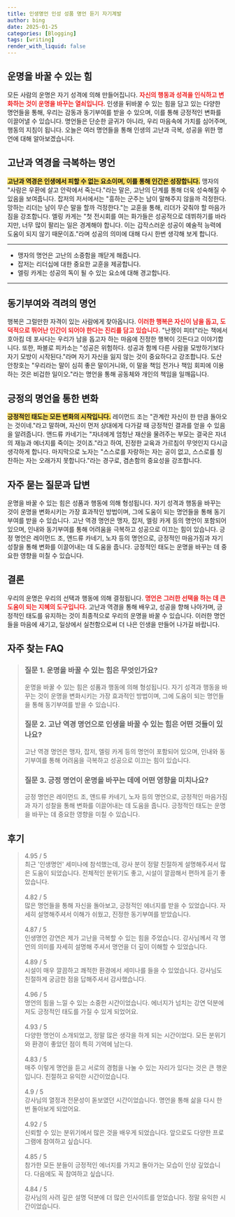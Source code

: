```yaml
---
title: 인생명언 인성 성품 명언 듣기 자기계발
author: bing
date: 2025-01-25
categories: [Blogging]
tags: [writing]
render_with_liquid: false
---
```



<h2 id='운명을_바꿀_수_있는_힘'>운명을 바꿀 수 있는 힘</h2>

<p>모든 사람의 운명은 자기 성격에 의해 만들어집니다. <b><span style="color: #ee2323;">자신의 행동과 성격을 인식하고 변화하는 것이 운명을 바꾸는 열쇠입니다.</span></b> 인생을 뒤바꿀 수 있는 힘을 담고 있는 다양한 명언들을 통해, 우리는 감동과 동기부여를 받을 수 있으며, 이를 통해 긍정적인 변화를 이끌어낼 수 있습니다. 명언들은 단순한 글귀가 아니라, 우리 마음속에 가치를 심어주며, 행동의 지침이 됩니다. 오늘은 여러 명언들을 통해 인생의 고난과 극복, 성공을 위한 명언에 대해 알아보겠습니다.</p>

<h2 id='고난과_역경을_극복하는_명언'>고난과 역경을 극복하는 명언</h2>

<p><b><span style="background-color: #ffe066;">고난과 역경은 인생에서 피할 수 없는 요소이며, 이를 통해 인간은 성장합니다.</span></b> 맹자의 "사람은 우환에 살고 안락에서 죽는다."라는 말은, 고난의 단계를 통해 더욱 성숙해질 수 있음을 보여줍니다. 잡저의 저서에서는 "흥하는 군주는 남이 말해주지 않을까 걱정한다. 망하는 리더는 남이 무슨 말을 할까 걱정한다."는 교훈을 통해, 리더가 갖춰야 할 마음가짐을 강조합니다. 엘링 카게는 "첫 전시회를 여는 화가들은 성공적으로 데뷔하기를 바라지만, 너무 많이 팔리는 일은 경계해야 합니다. 이는 갑작스러운 성공이 예술적 능력에 도움이 되지 않기 때문이죠."라며 성공의 의미에 대해 다시 한번 생각해 보게 합니다.</p>

<hr />

<ul>
    <li>맹자의 명언은 고난의 소중함을 깨닫게 해줍니다.</li>
    <li>잡저는 리더십에 대한 중요한 교훈을 제공합니다.</li>
    <li>엘링 카게는 성공의 독이 될 수 있는 요소에 대해 경고합니다.</li>
</ul>

<hr />

<h2 id='동기부여와_격려의_명언'>동기부여와 격려의 명언</h2>

<p>행복은 그럴만한 자격이 있는 사람에게 찾아옵니다. <b><span style="color: #ee2323;">이러한 행복은 자신이 남을 돕고, 도덕적으로 뛰어난 인간이 되어야 한다는 진리를 담고 있습니다.</span></b> "난쟁이 피터"라는 책에서 호아킴 데 포사다는 우리가 남을 돕고자 하는 마음에 진정한 행복이 깃든다고 이야기합니다. 또한, 파블로 피카소는 "성공은 위험하다. 성공과 함께 다른 사람을 모방하기보다 자기 모방이 시작된다."라며 자기 자신을 잃지 않는 것이 중요하다고 강조합니다. 도산 안창호는 "우리라는 말이 심히 좋은 말이거니와, 이 말을 책임 전가나 책임 회피에 이용하는 것은 비겁한 일이오."라는 명언을 통해 공동체와 개인의 책임을 일깨웁니다.</p>

<h2 id='긍정의_명언을_통한_변화'>긍정의 명언을 통한 변화</h2>

<p><b><span style="background-color: #ffe066;">긍정적인 태도는 모든 변화의 시작입니다.</span></b> 레이먼드 조는 "관계란 자신이 한 만큼 돌아오는 것이네."라고 말하며, 자신이 먼저 상대에게 다가갈 때 긍정적인 결과를 얻을 수 있음을 알려줍니다. 앤드류 카네기는 "자녀에게 엄청난 재산을 물려주는 부모는 결국은 자녀의 재능과 에너지를 죽이는 것이죠."라고 하여, 진정한 교육과 가르침이 무엇인지 다시금 생각하게 합니다. 마지막으로 노자는 "스스로를 자랑하는 자는 공이 없고, 스스로를 칭찬하는 자는 오래가지 못합니다."라는 경구로, 겸손함의 중요성을 강조합니다.</p>

<h2 id='자주_묻는_질문과_답변'>자주 묻는 질문과 답변</h2>

<p>운명을 바꿀 수 있는 힘은 성품과 행동에 의해 형성됩니다. 자기 성격과 행동을 바꾸는 것이 운명을 변화시키는 가장 효과적인 방법이며, 그에 도움이 되는 명언들을 통해 동기부여를 받을 수 있습니다. 고난 역경 명언은 맹자, 잡저, 엘링 카게 등의 명언이 포함되어 있으며, 인내와 동기부여를 통해 어려움을 극복하고 성공으로 이끄는 힘이 있습니다. 긍정 명언은 레이먼드 조, 앤드류 카네기, 노자 등의 명언으로, 긍정적인 마음가짐과 자기 성찰을 통해 변화를 이끌어내는 데 도움을 줍니다. 긍정적인 태도는 운명을 바꾸는 데 중요한 영향을 미칠 수 있습니다.</p>

<h2 id='결론'>결론</h2>

<p>우리의 운명은 우리의 선택과 행동에 의해 결정됩니다. <b><span style="color: #ee2323;">명언은 그러한 선택을 하는 데 큰 도움이 되는 지혜의 도구입니다.</span></b> 고난과 역경을 통해 배우고, 성공을 향해 나아가며, 긍정적인 태도를 유지하는 것이 최종적으로 우리의 운명을 바꿀 수 있습니다. 이러한 명언들을 마음에 새기고, 일상에서 실천함으로써 더 나은 인생을 만들어 나가길 바랍니다.</p>


<h2 id='자주_찾는_FAQ'>자주 찾는 FAQ</h2>
<div itemscope="" itemtype="https://schema.org/FAQPage">
<blockquote>
<div itemscope="" itemprop="mainEntity" itemtype="https://schema.org/Question">
<h3 itemprop="name">질문 1. 운명을 바꿀 수 있는 힘은 무엇인가요?</h3>
<div itemscope="" itemprop="acceptedAnswer" itemtype="https://schema.org/Answer">
<span itemprop="text">
<p>운명을 바꿀 수 있는 힘은 성품과 행동에 의해 형성됩니다. 자기 성격과 행동을 바꾸는 것이 운명을 변화시키는 가장 효과적인 방법이며, 그에 도움이 되는 명언들을 통해 동기부여를 받을 수 있습니다.</p>
</span>
</div>
</div>
<div itemscope="" itemprop="mainEntity" itemtype="https://schema.org/Question">
<h3 itemprop="name">질문 2. 고난 역경 명언으로 인생을 바꿀 수 있는 힘은 어떤 것들이 있나요?</h3>
<div itemscope="" itemprop="acceptedAnswer" itemtype="https://schema.org/Answer">
<span itemprop="text">
<p>고난 역경 명언은 맹자, 잡저, 엘링 카게 등의 명언이 포함되어 있으며, 인내와 동기부여를 통해 어려움을 극복하고 성공으로 이끄는 힘이 있습니다.</p>
</span>
</div>
</div>
<div itemscope="" itemprop="mainEntity" itemtype="https://schema.org/Question">
<h3 itemprop="name">질문 3. 긍정 명언이 운명을 바꾸는 데에 어떤 영향을 미치나요?</h3>
<div itemscope="" itemprop="acceptedAnswer" itemtype="https://schema.org/Answer">
<span itemprop="text">
<p>긍정 명언은 레이먼드 조, 앤드류 카네기, 노자 등의 명언으로, 긍정적인 마음가짐과 자기 성찰을 통해 변화를 이끌어내는 데 도움을 줍니다. 긍정적인 태도는 운명을 바꾸는 데 중요한 영향을 미칠 수 있습니다.</p>
</span>
</div>
</div>
</blockquote>
</div>
<h2 id='후기'>후기</h2>
<div itemscope itemtype="https://schema.org/Product">
  <blockquote>
  <div itemprop="review" itemscope itemtype="https://schema.org/Review">
      <div itemprop="reviewRating" itemscope itemtype="https://schema.org/Rating"> <span itemprop="ratingValue">4.95</span> / <span itemprop="bestRating">5</span> </div>
      <span itemprop="reviewBody">최근 '인생명언' 세미나에 참석했는데, 강사 분이 정말 친절하게 설명해주셔서 많은 도움이 되었습니다. 전체적인 분위기도 좋고, 시설이 깔끔해서 편하게 듣기 좋았습니다.</span>
  </div>
  <br>
  <div itemprop="review" itemscope itemtype="https://schema.org/Review">
      <div itemprop="reviewRating" itemscope itemtype="https://schema.org/Rating"> <span itemprop="ratingValue">4.82</span> / <span itemprop="bestRating">5</span> </div>
      <span itemprop="reviewBody">많은 명언들을 통해 자신을 돌아보고, 긍정적인 에너지를 받을 수 있었습니다. 자세히 설명해주셔서 이해가 쉬웠고, 진정한 동기부여를 받았습니다.</span>
  </div>
  <br>
  <div itemprop="review" itemscope itemtype="https://schema.org/Review">
      <div itemprop="reviewRating" itemscope itemtype="https://schema.org/Rating"> <span itemprop="ratingValue">4.87</span> / <span itemprop="bestRating">5</span> </div>
      <span itemprop="reviewBody">인생명언 강연은 제가 고난을 극복할 수 있는 힘을 주었습니다. 강사님께서 각 명언의 의미를 자세히 설명해 주셔서 명언을 더 깊이 이해할 수 있었습니다.</span>
  </div>
  <br>
  <div itemprop="review" itemscope itemtype="https://schema.org/Review">
      <div itemprop="reviewRating" itemscope itemtype="https://schema.org/Rating"> <span itemprop="ratingValue">4.89</span> / <span itemprop="bestRating">5</span> </div>
      <span itemprop="reviewBody">시설이 매우 깔끔하고 쾌적한 환경에서 세미나를 들을 수 있었습니다. 강사님도 친절하게 궁금한 점을 답해주셔서 감사했습니다.</span>
  </div>
  <br>
  <div itemprop="review" itemscope itemtype="https://schema.org/Review">
      <div itemprop="reviewRating" itemscope itemtype="https://schema.org/Rating"> <span itemprop="ratingValue">4.96</span> / <span itemprop="bestRating">5</span> </div>
      <span itemprop="reviewBody">명언의 힘을 느낄 수 있는 소중한 시간이었습니다. 에너지가 넘치는 강연 덕분에 저도 긍정적인 태도를 가질 수 있게 되었어요.</span>
  </div>
  <br>
  <div itemprop="review" itemscope itemtype="https://schema.org/Review">
      <div itemprop="reviewRating" itemscope itemtype="https://schema.org/Rating"> <span itemprop="ratingValue">4.93</span> / <span itemprop="bestRating">5</span> </div>
      <span itemprop="reviewBody">다양한 명언이 소개되었고, 정말 많은 생각을 하게 되는 시간이었다. 모든 분위기와 환경이 좋았던 점이 특히 기억에 남는다.</span>
  </div>
  <br>
  <div itemprop="review" itemscope itemtype="https://schema.org/Review">
      <div itemprop="reviewRating" itemscope itemtype="https://schema.org/Rating"> <span itemprop="ratingValue">4.83</span> / <span itemprop="bestRating">5</span> </div>
      <span itemprop="reviewBody">매주 이렇게 명언을 듣고 서로의 경험을 나눌 수 있는 자리가 있다는 것은 큰 행운입니다. 친절하고 유익한 시간이었습니다.</span>
  </div>
  <br>
  <div itemprop="review" itemscope itemtype="https://schema.org/Review">
      <div itemprop="reviewRating" itemscope itemtype="https://schema.org/Rating"> <span itemprop="ratingValue">4.9</span> / <span itemprop="bestRating">5</span> </div>
      <span itemprop="reviewBody">강사님의 열정과 전문성이 돋보였던 시간이었습니다. 명언을 통해 삶을 다시 한 번 돌아보게 되었어요.</span>
  </div>
  <br>
  <div itemprop="review" itemscope itemtype="https://schema.org/Review">
      <div itemprop="reviewRating" itemscope itemtype="https://schema.org/Rating"> <span itemprop="ratingValue">4.92</span> / <span itemprop="bestRating">5</span> </div>
      <span itemprop="reviewBody">신뢰할 수 있는 분위기에서 많은 것을 배우게 되었습니다. 앞으로도 다양한 프로그램에 참여하고 싶습니다.</span>
  </div>
  <br>
  <div itemprop="review" itemscope itemtype="https://schema.org/Review">
      <div itemprop="reviewRating" itemscope itemtype="https://schema.org/Rating"> <span itemprop="ratingValue">4.85</span> / <span itemprop="bestRating">5</span> </div>
      <span itemprop="reviewBody">참가한 모든 분들이 긍정적인 에너지를 가지고 돌아가는 모습이 인상 깊었습니다. 다음에도 꼭 참여하고 싶습니다.</span>
  </div>
  <br>
  <div itemprop="review" itemscope itemtype="https://schema.org/Review">
      <div itemprop="reviewRating" itemscope itemtype="https://schema.org/Rating"> <span itemprop="ratingValue">4.84</span> / <span itemprop="bestRating">5</span> </div>
      <span itemprop="reviewBody">강사님의 사려 깊은 설명 덕분에 더 많은 인사이트를 얻었습니다. 정말 유익한 시간이었습니다.</span>
  </div>
  </blockquote>
</div>
